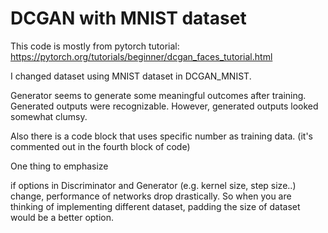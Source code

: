 # DCGAN with MNIST dataset



This code is mostly from pytorch tutorial:
https://pytorch.org/tutorials/beginner/dcgan_faces_tutorial.html



I changed dataset using MNIST dataset in DCGAN_MNIST.

Generator seems to generate some meaningful outcomes after training. Generated outputs were recognizable. However, generated outputs looked somewhat clumsy.



Also there is a code block that uses specific number as training data. (it's commented out in the fourth block of code)



One thing to emphasize

if options in Discriminator and Generator (e.g. kernel size, step size..)  change, performance of networks drop drastically. So when you are thinking of implementing different dataset, padding the size of dataset would be a better option.




